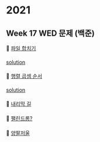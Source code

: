 # 2021
## Week 17 WED 문제 (백준)

👀 [파일 합치기](https://www.acmicpc.net/problem/11066)
#### 

[solution](https://github.com/so-ohee/Algorithm/blob/main/src/me/algo/BaekJoon/DynamicProgramming/Main_11066_%ED%8C%8C%EC%9D%BC%ED%95%A9%EC%B9%98%EA%B8%B0.java)

#### 

👀 [행렬 곱셈 순서](https://www.acmicpc.net/problem/11049)

#### 

[solution](https://github.com/so-ohee/Algorithm/blob/main/src/me/algo/BaekJoon/DynamicProgramming/Main_11049_%ED%96%89%EB%A0%AC%EA%B3%B1%EC%85%88%EC%88%9C%EC%84%9C.java)

####

👀 [내리막 길](https://www.acmicpc.net/problem/1520)

#### 



####

👀 [팰린드롬?](https://www.acmicpc.net/problem/10942)

#### 



####

👀 [양팔저울](https://www.acmicpc.net/problem/2629)
#### 



#### 
